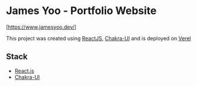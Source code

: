 # James Yoo - Portfolio Website
[https://www.jamesyoo.dev/]

This project was created using [ReactJS](https://reactjs.org/),
[Chakra-UI](https://chakra-ui.com/) and is deployed on [Verel](https://vercel.com/)

## Stack
- [React.js](https://reactjs.org)
- [Chakra-UI](https://chakra-ui.com)

